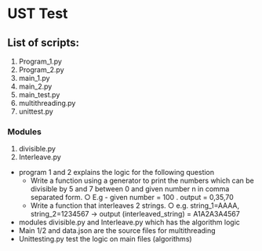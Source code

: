 # UST Test 

## List of scripts:

1. Program_1.py
2. Program_2.py
3. main_1.py
4. main_2.py
5. main_test.py
6. multithreading.py
7. unittest.py  
### Modules
1. divisible.py
2. Interleave.py 

*  program 1 and 2 explains the logic for the following question
   * Write a function using a generator to print the numbers which can be divisible by 5 and 7 between 0 and given number n  in comma separated form. 
      ○	E.g - given number = 100 . output = 0,35,70
   * Write a function that interleaves 2 strings. 
      ○	e.g.  string_1=AAAA,  string_2=1234567 -> output (interleaved_string) = A1A2A3A4567
* modules divisible.py and Interleave.py which has the algorithm logic
* Main 1/2 and data.json are the source files for multithreading
* Unittesting.py test the logic on main files (algorithms)





     
